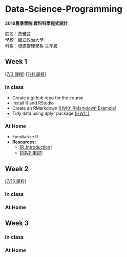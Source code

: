 # Data-Science-Programming
**2019夏季學院  資料科學程式設計**

姓名：詹雅芸  
學校：國立政治大學  
科系：資訊管理學系 三年級  


## Week 1 
[[7/3 課程]](https://www.peculab.org/2019/07/03/108-%e5%85%a8%e5%9c%8b%e5%a4%8f%e5%ad%a3%e5%ad%b8%e9%99%a2%e8%aa%b2%e7%a8%8b%e5%85%a7%e5%ae%b9/) [[7/11 課程]](https://www.peculab.org/2019/07/10/108-%e5%85%a8%e5%9c%8b%e5%a4%8f%e5%ad%a3%e5%ad%b8%e9%99%a2-7-11-class-2/)
### In class 
-  Create a github repo for the course
-  Install R and RStudio
-  Create an RMarkdown [[HW0: RMarkdown Example]](https://chanyayun.github.io/Data-Science-Programming/Week1/R/Example.html)
-  Tidy data using dplyr package [[HW1: ]]()
### At Home
-  Familiarize R
-  **Resources:**
    -  [[R_Introduction]](http://www.r-tutor.com/r-introduction)
    -  [[R系列筆記]](https://rpubs.com/skydome20/Table)



## Week 2
[[7/15 課程]](https://www.peculab.org/2019/07/11/108-%e5%85%a8%e5%9c%8b%e5%a4%8f%e5%ad%a3%e5%ad%b8%e9%99%a2-7-15-class-3/)
### In class

### At Home

## Week 3
### In class

### At Home
